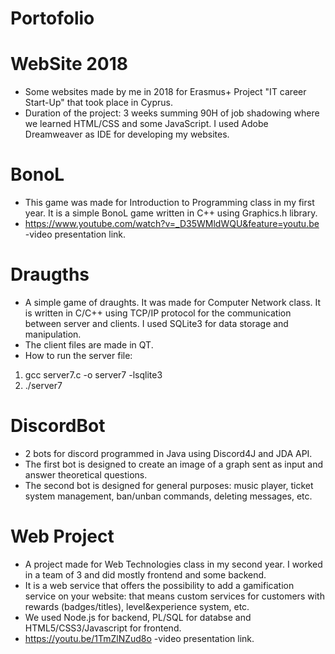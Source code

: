# Portofolio

# WebSite 2018
  - Some websites made by me in 2018 for Erasmus+ Project "IT career Start-Up" that took place in Cyprus. 
  - Duration of the project: 3 weeks summing 90H of job shadowing where we learned HTML/CSS and some JavaScript. I used Adobe Dreamweaver as IDE for developing my websites.

# BonoL
  - This game was made for Introduction to Programming class in my first year. It is a simple BonoL game written in C++ using Graphics.h library.
  - https://www.youtube.com/watch?v=_D35WMldWQU&feature=youtu.be -video presentation link.

# Draugths
  - A simple game of draughts. It was made for Computer Network class. It is written in C/C++ using TCP/IP protocol for the communication between server and clients. I used SQLite3 for data storage and manipulation.
  - The client files are made in QT.
  - How to run the server file: 
  1. gcc server7.c -o server7 -lsqlite3
  2. ./server7

# DiscordBot
  - 2 bots for discord programmed in Java using Discord4J and JDA API.
  - The first bot is designed to create an image of a graph sent as input and answer theoretical questions.
  - The second bot is designed for general purposes: music player, ticket system management, ban/unban commands, deleting messages, etc.

# Web Project
  - A project made for Web Technologies class in my second year. I worked in a team of 3 and did mostly frontend and some backend.
  - It is a web service that offers the possibility to add a gamification service on your website: that means custom services for customers with rewards (badges/titles), level&experience system, etc.
  - We used Node.js for backend, PL/SQL for databse and HTML5/CSS3/Javascript for frontend.
  - https://youtu.be/1TmZlNZud8o -video presentation link.
